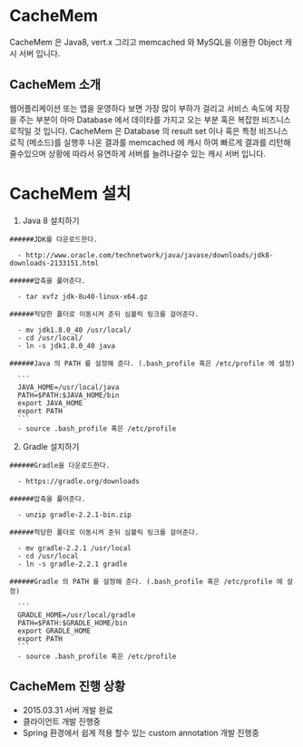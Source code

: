 # CacheMem
CacheMem 은 Java8, vert.x 그리고 memcached 와 MySQL을 이용한 Object 캐시 서버 입니다.

## CacheMem 소개
웹어플리케이션 또는 앱을 운영하다 보면 가장 많이 부하가 걸리고 서비스 속도에 지장을 주는 부분이 
아마 Database 에서 데이타를 가지고 오는 부분 혹은 복잡한 비즈니스 로직일 것 입니다.
CacheMem 은 Database 의 result set 이나 혹은 특정 비즈니스 로직 (메소드)를 실행후 나온 결과를 
memcached 에 캐시 하여 빠르게 결과를 리턴해 줄수있으며 상황에 따라서 유연하게 서버를 늘려나갈수 
있는 캐시 서버 입니다.

# CacheMem 설치
  1. Java 8 설치하기
  
    ######JDK를 다운로드한다.
  
      - http://www.oracle.com/technetwork/java/javase/downloads/jdk8-downloads-2133151.html
  
    ######압축을 풀어준다.
   
      - tar xvfz jdk-8u40-linux-x64.gz
      
    ######적당한 폴더로 이동시켜 준뒤 심볼릭 링크를 걸어준다.
   
      - mv jdk1.8.0_40 /usr/local/
      - cd /usr/local/
      - ln -s jdk1.8.0_40 java
      
    ######Java 의 PATH 를 설정해 준다. (.bash_profile 혹은 /etc/profile 에 설정)
   
      ```
      JAVA_HOME=/usr/local/java
      PATH=$PATH:$JAVA_HOME/bin
      export JAVA_HOME
      export PATH
      ```
      - source .bash_profile 혹은 /etc/profile

  2. Gradle 설치하기
  
    ######Gradle을 다운로드한다.

      - https://gradle.org/downloads

    ######압축을 풀어준다.
    
      - unzip gradle-2.2.1-bin.zip
      
    ######적당한 폴더로 이동시켜 준뒤 심볼릭 링크를 걸어준다.
    
      - mv gradle-2.2.1 /usr/local
      - cd /usr/local
      - ln -s gradle-2.2.1 gradle
      
    ######Gradle 의 PATH 를 설정해 준다. (.bash_profile 혹은 /etc/profile 에 설정)
      
      ```
      GRADLE_HOME=/usr/local/gradle
      PATH=$PATH:$GRADLE_HOME/bin
      export GRADLE_HOME
      export PATH
      ```
      - source .bash_profile 혹은 /etc/profile


## CacheMem 진행 상황 
* 2015.03.31 서버 개발 완료 
* 클라이언트 개발 진행중
* Spring 환경에서 쉽게 적용 할수 있는 custom annotation 개발 진행중
